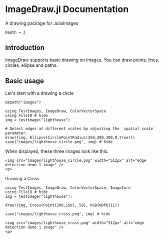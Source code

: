 # ImageDraw.jl Documentation

A drawing package for JuliaImages

```@contents
Depth = 3
```

## introduction

ImageDraw supports basic drawing on Images. You can draw points, lines, circles, ellipse and paths.  


## Basic usage

Let's start with a drawing a circle

```@setup usage
mkpath("images")
```

```@example usage
using TestImages, ImageDraw, ColorVectorSpace
using FileIO # hide
img = testimage("lighthouse")

# Detect edges at different scales by adjusting the `spatial_scale` parameter.
draw!(img, Ellipse(CirclePointRadius(350,200,100,0,true)))
save("images/lighthouse_circle.png", img) # hide
```

When displayed, these three images look like this:
```@raw html
<img src="images/lighthouse_circle.png" width="512px" alt="edge detection demo 1 image" />
<p>
```

Drawing a Cross.

```@example usage
using TestImages, ImageDraw, ColorVectorSpace, ImageCore
using FileIO # hide
img = testimage("lighthouse");

draw!(img, Cross(Point(200,150), 50), RGB{N0f8}(1))

save("images/lighthouse_cross.png", img) # hide
```

```@raw html
<img src="images/lighthouse_cross.png" width="512px" alt="edge detection demo 1 image" />
<p>
```